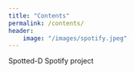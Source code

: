 ```yaml
---
title: "Contents"
permalink: /contents/
header:
    image: "/images/spotify.jpeg"
---
```


Spotted-D Spotify project